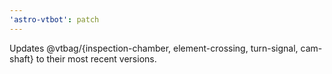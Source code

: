 ```yaml
---
'astro-vtbot': patch
---
```


Updates @vtbag/{inspection-chamber, element-crossing, turn-signal, cam-shaft} to their most recent versions.
